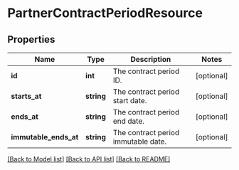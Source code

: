 # PartnerContractPeriodResource

## Properties
Name | Type | Description | Notes
------------ | ------------- | ------------- | -------------
**id** | **int** | The contract period ID. | [optional] 
**starts_at** | **string** | The contract period start date. | [optional] 
**ends_at** | **string** | The contract period end date. | [optional] 
**immutable_ends_at** | **string** | The contract period immutable date. | [optional] 

[[Back to Model list]](../README.md#documentation-for-models) [[Back to API list]](../README.md#documentation-for-api-endpoints) [[Back to README]](../README.md)


